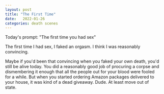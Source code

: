 ```yaml
---
layout: post
title: "The First Time"
date:   2022-01-26
categories: death scenes
---
```

Today's prompt: "The first time you had sex"

The first time I had sex, I faked an orgasm. I think I was reasonably convincing. 

Maybe if you'd been that convincing when you faked your own death, you'd still be alive today. You did a reasonably good job of procuring a corpse and dismembering it enough that all the people out for your blood were fooled for a while. But when you started ordering Amazon packages delivered to your house, it was kind of a dead giveaway. Dude. At least move out of state.

